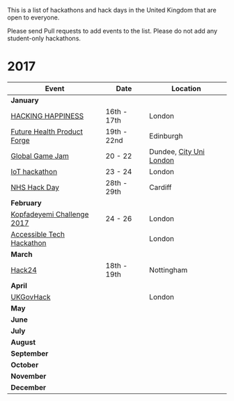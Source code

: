 This is a list of hackathons and hack days in the United Kingdom that are open to everyone.

Please send Pull requests to add events to the list. Please do not add any student-only hackathons.

# 2017

| Event | Date | Location |
|---|---|---|
| **January** |
| [HACKING HAPPINESS](https://www.digitalcatapultcentre.org.uk/event/hacking-happiness) | 16th - 17th | London |
| [Future Health Product Forge](https://productforge.io/events/future-health-product-forge) | 19th - 22nd | Edinburgh |
| [Global Game Jam](http://globalgamejam.org/2017/jam-sites/dundee-makerspace) | 20 - 22 | Dundee, [City Uni London](bit.ly/ggjcity) |
| [IoT hackathon](http://www.iottechexpo.com/europe/exhibition/iot-hackathon/) | 23 - 24 | London |
| [NHS Hack Day](http://nhshackday.com/) | 28th - 29th | Cardiff |
| **February** |
| [Kopfadeyemi Challenge 2017](https://www.eventbrite.com/e/kopfadeyemi-challenge-2017-registration-29466212234) | 24 - 26 | London |
| [Accessible Tech Hackathon](http://accessibletech.co.uk/hackathon ) | | London |
| **March** |
| [Hack24](http://www.hack24.co.uk/) | 18th - 19th | Nottingham |
| **April** |
| [UKGovHack](http://ukgovhack.com) | | London |
| **May** |
| **June** |
| **July** |
| **August** |
| **September** |
| **October** |
| **November** |
| **December** |
